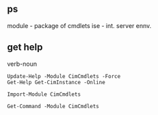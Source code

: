 ## ps

module - package of cmdlets
ise - int. server ennv.

## get help
verb-noun


```
Update-Help -Module CimCmdlets -Force
Get-Help Get-CimInstance -Online

Import-Module CimCmdlets

Get-Command -Module CimCmdlets

```